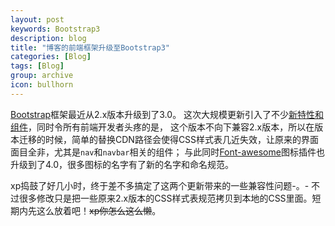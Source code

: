 ```yaml
---
layout: post
keywords: Bootstrap3
description: blog
title: "博客的前端框架升级至Bootstrap3"
categories: [Blog]
tags: [Blog]
group: archive
icon: bullhorn
---
```


[Bootstrap](http://getbootstrap.com/getting-started/#migration)框架最近从2.x版本升级到了3.0。
这次大规模更新引入了不少[新特性和组件](http://blog.getbootstrap.com/2013/08/19/bootstrap-3-released/)，同时令所有前端开发者头疼的是，
这个版本不向下兼容2.x版本，所以在版本迁移的时候，简单的替换CDN路径会使得CSS样式表几近失效，让原来的界面面目全非，尤其是`nav`和`navbar`相关的组件；
与此同时[Font-awesome](http://fontawesome.io/whats-new/)图标插件也升级到了4.0，很多图标的名字有了新的名字和命名规范。

xp捣鼓了好几小时，终于差不多搞定了这两个更新带来的一些兼容性问题-。-
不过很多修改只是把一些原来2.x版本的CSS样式表规范拷贝到本地的CSS里面。短期内先这么放着吧！<del>xp你怎么这么懒</del>。
